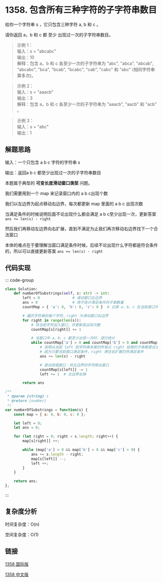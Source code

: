 # 1358. 包含所有三种字符的子字符串数目 <Badge type="warning" text="Medium" />

给你一个字符串 s ，它只包含三种字符 a, b 和 c 。

请你返回 a，b 和 c 都 至少 出现过一次的子字符串数目。

>示例 1：  
输入：s = "abcabc"    
输出：10   
解释：包含 a，b 和 c 各至少一次的子字符串为 "abc", "abca", "abcab", "abcabc", "bca", "bcab", "bcabc", "cab", "cabc" 和 "abc" (相同字符串算多次)。  

>示例 2：  
输入：s = "aaacb"   
输出：3   
解释：包含 a，b 和 c 各至少一次的子字符串为 "aaacb", "aacb" 和 "acb" 。 

>示例 3：  
输入：s = "abc"   
输出：1 

## 解题思路
输入：一个只包含 a b c 字符的字符串 s

输出：返回a b c 都至少出现过一次的子字符串数目

本题属于典型的 **可变长度滑动窗口类型** 问题。

我们需要用到一个 map 来记录窗口内的 a b c出现个数

我们以左边界为起点移动右边界，每次都更新 map 里面的 a b c 出现次数

当满足条件的时候说明后面不论出现什么都会满足 a b c至少出现一次，更新答案 `ans += len(s) - right`

然后我们再移动左边界向右扩展，直到不满足为止我们再次移动右边界找下一个合法窗口

本体的难点在于要理解当窗口满足条件时候，后续不论出现什么字符都是符合条件的，所以可以直接更新答案 `ans += len(s) - right`

## 代码实现

::: code-group

```python
class Solution:
    def numberOfSubstrings(self, s: str) -> int:
        left = 0               # 滑动窗口左边界
        ans = 0                # 用于统计满足条件的子串数量
        countMap = { 'a': 0, 'b': 0, 'c': 0 }  # 记录 a、b、c 在当前窗口中的出现次数

        # 遍历字符串的每个字符，right 为滑动窗口右边界
        for right in range(len(s)):
            # 将当前字符加入窗口，并更新其出现次数
            countMap[s[right]] += 1

            # 当窗口中 a、b、c 都至少出现一次时，进行统计
            while countMap['a'] > 0 and countMap['b'] > 0 and countMap['c'] > 0:
                # 说明从当前 left 到字符串末尾的所有以 right 结尾的子串都是合法的
                # 因为只要当前窗口满足条件，right 再往右扩展仍然满足条件
                ans += len(s) - right

                # 尝试收缩窗口：将左边界的字符移出窗口
                countMap[s[left]] -= 1
                left += 1  # 左边界右移

        return ans
```

```javascript
/**
 * @param {string} s
 * @return {number}
 */
var numberOfSubstrings = function(s) {
    const map = { a: 0, b: 0, c: 0 };

    let left = 0;
    let ans = 0;

    for (let right = 0; right < s.length; right++) {
        map[s[right]] ++;

        while (map['a'] > 0 && map['b'] > 0 && map['c'] > 0) {
            ans += s.length - right;
            map[s[left]] --;
            left ++;
        }
    }

    return ans;
};
```

:::

## 复杂度分析

时间复杂度：O(n)

空间复杂度：O(1)

## 链接

[1358 国际版](https://leetcode.com/problems/number-of-substrings-containing-all-three-characters/description/)

[1358 中文版](https://leetcode.cn/problems/number-of-substrings-containing-all-three-characters/description/)
